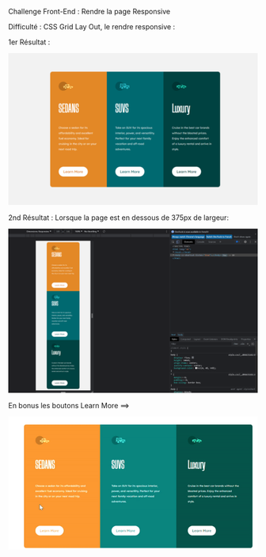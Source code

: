 Challenge Front-End :  Rendre la page Responsive

Difficulté : CSS Grid Lay Out, le rendre responsive :

1er Résultat : 

![Screenshot](Colonnes.png)


2nd Résultat : Lorsque la page est en dessous de 375px de largeur:

![Screenshot](Responsive.png)

En bonus les boutons Learn More ==> 

![Screenshot](GifR.gif)

